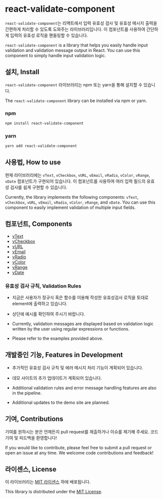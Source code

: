 # react-validate-component

`react-validate-component`는 리액트에서 입력 유효성 검사 및 유효성 메시지 출력을 간편하게 처리할 수 있도록 도와주는 라이브러리입니다. 이 컴포넌트를 사용하여 간단하게 입력의 유효성 로직을 핸들링할 수 있습니다.

`react-validate-component` is a library that helps you easily handle input validation and validation message output in React. You can use this component to simply handle input validation logic.

## 설치, Install

`react-validate-component` 라이브러리는 npm 또는 yarn을 통해 설치할 수 있습니다.

The `react-validate-component` library can be installed via npm or yarn.

### npm

```bash
npm install react-validate-component
```

### yarn

```bash
yarn add react-validate-component
```

## 사용법, How to use

현재 라이브러리에는 `vText`, `vCheckbox`, `vURL`, `vEmail`, `vRadio`, `vColor`, `vRange`, `vDate` 컴포넌트가 구현되어 있습니다. 이 컴포넌트를 사용하여 여러 입력 필드의 유효성 검사를 쉽게 구현할 수 있습니다.

Currently, the library implements the following components: `vText`, `vCheckbox`, `vURL`, `vEmail`, `vRadio`, `vColor`, `vRange`, and `vDate`. You can use this component to easily implement validation of multiple input fields.

## 컴포넌트, Components

- [vText](./doc/vtext.md)
- [vCheckbox](./doc/vcheckbox.md)
- [vURL](./doc/vurl.md)
- [vEmail](./doc/vemail.md)
- [vRadio](./doc/vradio.md)
- [vColor](./doc/vcolor.md)
- [vRange](./doc/vrange.md)
- [vDate](./doc/vdate.md)

### 유효성 검사 규칙, Validation Rules

- 지금은 사용자가 정규식 혹은 함수를 이용해 작성한 유효성검사 로직을 토대로 element에 출력하고 있습니다.
- 상단에 예시를 확인하여 주시기 바랍니다.

- Currently, validation messages are displayed based on validation logic written by the user using regular expressions or functions.
- Please refer to the examples provided above.

## 개발중인 기능, Features in Development

- 추가적인 유효성 검사 규칙 및 에러 메시지 처리 기능이 계획되어 있습니다.
- 데모 사이트의 추가 업데이트가 계획되어 있습니다.

- Additional validation rules and error message handling features are also in the pipeline.
- Additional updates to the demo site are planned.

## 기여, Contributions

기여를 원하시는 분은 언제든지 pull request를 제출하거나 이슈를 제기해 주세요. 코드 기여 및 피드백을 환영합니다!

If you would like to contribute, please feel free to submit a pull request or open an issue at any time. We welcome code contributions and feedback!

## 라이센스, License

이 라이브러리는 [MIT 라이센스](LICENSE) 하에 배포됩니다.

This library is distributed under the [MIT License](LICENSE).
